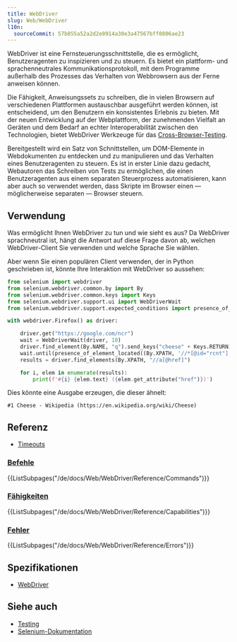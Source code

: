 ```yaml
---
title: WebDriver
slug: Web/WebDriver
l10n:
  sourceCommit: 57b855a52a2d2e8914a30e3a47567bff0806ae23
---
```


WebDriver ist eine Fernsteuerungsschnittstelle, die es ermöglicht, Benutzeragenten zu inspizieren und zu steuern. Es bietet ein plattform- und sprachenneutrales Kommunikationsprotokoll, mit dem Programme außerhalb des Prozesses das Verhalten von Webbrowsern aus der Ferne anweisen können.

Die Fähigkeit, Anweisungssets zu schreiben, die in vielen Browsern auf verschiedenen Plattformen austauschbar ausgeführt werden können, ist entscheidend, um den Benutzern ein konsistentes Erlebnis zu bieten. Mit der neuen Entwicklung auf der Webplattform, der zunehmenden Vielfalt an Geräten und dem Bedarf an echter Interoperabilität zwischen den Technologien, bietet WebDriver Werkzeuge für das [Cross-Browser-Testing](/de/docs/Learn_web_development/Extensions/Testing/Introduction).

Bereitgestellt wird ein Satz von Schnittstellen, um DOM-Elemente in Webdokumenten zu entdecken und zu manipulieren und das Verhalten eines Benutzeragenten zu steuern. Es ist in erster Linie dazu gedacht, Webautoren das Schreiben von Tests zu ermöglichen, die einen Benutzeragenten aus einem separaten Steuerprozess automatisieren, kann aber auch so verwendet werden, dass Skripte im Browser einen — möglicherweise separaten — Browser steuern.

## Verwendung

Was ermöglicht Ihnen WebDriver zu tun und wie sieht es aus? Da WebDriver sprachneutral ist, hängt die Antwort auf diese Frage davon ab, welchen WebDriver-Client Sie verwenden und welche Sprache Sie wählen.

Aber wenn Sie einen populären Client verwenden, der in Python geschrieben ist, könnte Ihre Interaktion mit WebDriver so aussehen:

```python
from selenium import webdriver
from selenium.webdriver.common.by import By
from selenium.webdriver.common.keys import Keys
from selenium.webdriver.support.ui import WebDriverWait
from selenium.webdriver.support.expected_conditions import presence_of_element_located

with webdriver.Firefox() as driver:

    driver.get("https://google.com/ncr")
    wait = WebDriverWait(driver, 10)
    driver.find_element(By.NAME, "q").send_keys("cheese" + Keys.RETURN)
    wait.until(presence_of_element_located((By.XPATH, '//*[@id="rcnt"]')))
    results = driver.find_elements(By.XPATH, "//a[@href]")

    for i, elem in enumerate(results):
        print(f'#{i} {elem.text} ({elem.get_attribute("href")})')
```

Dies könnte eine Ausgabe erzeugen, die dieser ähnelt:

```plain
#1 Cheese - Wikipedia (https://en.wikipedia.org/wiki/Cheese)
```

## Referenz

- [Timeouts](/de/docs/Web/WebDriver/Reference/Timeouts)

### [Befehle](/de/docs/Web/WebDriver/Reference/Commands)

{{ListSubpages("/de/docs/Web/WebDriver/Reference/Commands")}}

### [Fähigkeiten](/de/docs/Web/WebDriver/Reference/Capabilities)

{{ListSubpages("/de/docs/Web/WebDriver/Reference/Capabilities")}}

### [Fehler](/de/docs/Web/WebDriver/Reference/Errors)

{{ListSubpages("/de/docs/Web/WebDriver/Reference/Errors")}}

## Spezifikationen

- [WebDriver](https://w3c.github.io/webdriver/)

## Siehe auch

- [Testing](/de/docs/Learn_web_development/Extensions/Testing)
- [Selenium-Dokumentation](https://www.selenium.dev/documentation/)
